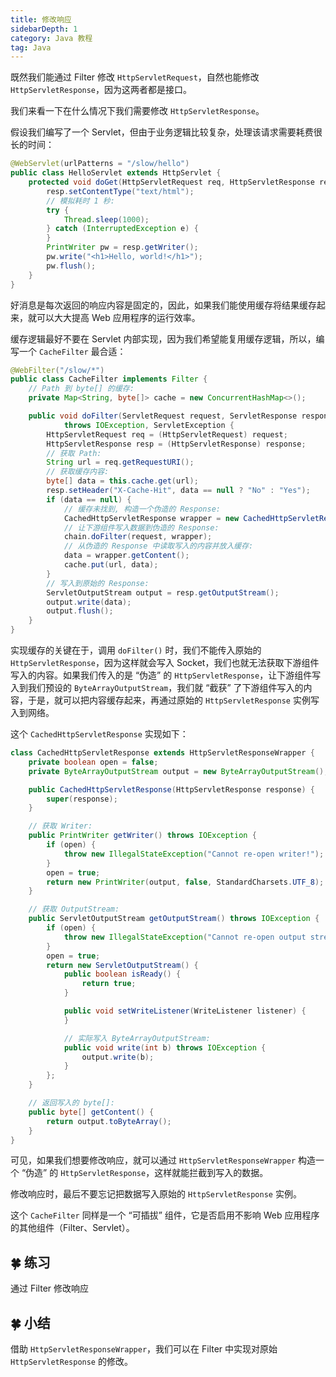 ```yaml
---
title: 修改响应
sidebarDepth: 1
category: Java 教程
tag: Java
---
```



既然我们能通过 Filter 修改 `HttpServletRequest`，自然也能修改 `HttpServletResponse`，因为这两者都是接口。

我们来看一下在什么情况下我们需要修改 `HttpServletResponse`。

假设我们编写了一个 Servlet，但由于业务逻辑比较复杂，处理该请求需要耗费很长的时间：

```java
@WebServlet(urlPatterns = "/slow/hello")
public class HelloServlet extends HttpServlet {
    protected void doGet(HttpServletRequest req, HttpServletResponse resp) throws ServletException, IOException {
        resp.setContentType("text/html");
        // 模拟耗时 1 秒:
        try {
            Thread.sleep(1000);
        } catch (InterruptedException e) {
        }
        PrintWriter pw = resp.getWriter();
        pw.write("<h1>Hello, world!</h1>");
        pw.flush();
    }
}
```

好消息是每次返回的响应内容是固定的，因此，如果我们能使用缓存将结果缓存起来，就可以大大提高 Web 应用程序的运行效率。

缓存逻辑最好不要在 Servlet 内部实现，因为我们希望能复用缓存逻辑，所以，编写一个 `CacheFilter` 最合适：

```java
@WebFilter("/slow/*")
public class CacheFilter implements Filter {
    // Path 到 byte[] 的缓存:
    private Map<String, byte[]> cache = new ConcurrentHashMap<>();

    public void doFilter(ServletRequest request, ServletResponse response, FilterChain chain)
            throws IOException, ServletException {
        HttpServletRequest req = (HttpServletRequest) request;
        HttpServletResponse resp = (HttpServletResponse) response;
        // 获取 Path:
        String url = req.getRequestURI();
        // 获取缓存内容:
        byte[] data = this.cache.get(url);
        resp.setHeader("X-Cache-Hit", data == null ? "No" : "Yes");
        if (data == null) {
            // 缓存未找到, 构造一个伪造的 Response:
            CachedHttpServletResponse wrapper = new CachedHttpServletResponse(resp);
            // 让下游组件写入数据到伪造的 Response:
            chain.doFilter(request, wrapper);
            // 从伪造的 Response 中读取写入的内容并放入缓存:
            data = wrapper.getContent();
            cache.put(url, data);
        }
        // 写入到原始的 Response:
        ServletOutputStream output = resp.getOutputStream();
        output.write(data);
        output.flush();
    }
}
```

实现缓存的关键在于，调用 `doFilter()` 时，我们不能传入原始的 `HttpServletResponse`，因为这样就会写入 Socket，我们也就无法获取下游组件写入的内容。如果我们传入的是 “伪造” 的 `HttpServletResponse`，让下游组件写入到我们预设的 `ByteArrayOutputStream`，我们就 “截获” 了下游组件写入的内容，于是，就可以把内容缓存起来，再通过原始的 `HttpServletResponse` 实例写入到网络。

这个 `CachedHttpServletResponse` 实现如下：

```java
class CachedHttpServletResponse extends HttpServletResponseWrapper {
    private boolean open = false;
    private ByteArrayOutputStream output = new ByteArrayOutputStream();

    public CachedHttpServletResponse(HttpServletResponse response) {
        super(response);
    }

    // 获取 Writer:
    public PrintWriter getWriter() throws IOException {
        if (open) {
            throw new IllegalStateException("Cannot re-open writer!");
        }
        open = true;
        return new PrintWriter(output, false, StandardCharsets.UTF_8);
    }

    // 获取 OutputStream:
    public ServletOutputStream getOutputStream() throws IOException {
        if (open) {
            throw new IllegalStateException("Cannot re-open output stream!");
        }
        open = true;
        return new ServletOutputStream() {
            public boolean isReady() {
                return true;
            }

            public void setWriteListener(WriteListener listener) {
            }

            // 实际写入 ByteArrayOutputStream:
            public void write(int b) throws IOException {
                output.write(b);
            }
        };
    }

    // 返回写入的 byte[]:
    public byte[] getContent() {
        return output.toByteArray();
    }
}
```

可见，如果我们想要修改响应，就可以通过 `HttpServletResponseWrapper` 构造一个 “伪造” 的 `HttpServletResponse`，这样就能拦截到写入的数据。

修改响应时，最后不要忘记把数据写入原始的 `HttpServletResponse` 实例。

这个 `CacheFilter` 同样是一个 “可插拔” 组件，它是否启用不影响 Web 应用程序的其他组件（Filter、Servlet）。

## 🍀 练习

通过 Filter 修改响应

## 🍀 小结

借助 `HttpServletResponseWrapper`，我们可以在 Filter 中实现对原始 `HttpServletResponse` 的修改。


